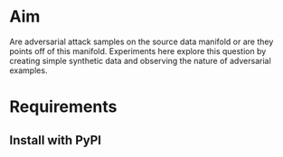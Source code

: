 # Aim

Are adversarial attack samples on the source data manifold or are they points off of this manifold. Experiments here explore this question by creating simple synthetic data and observing the nature of adversarial examples.

# Requirements

## Install with PyPI
